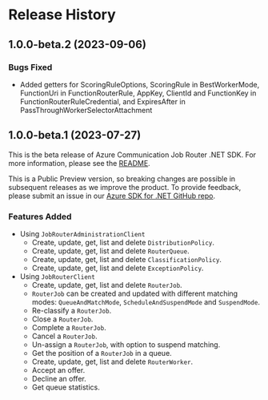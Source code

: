 # Release History

## 1.0.0-beta.2 (2023-09-06)

### Bugs Fixed

- Added getters for ScoringRuleOptions, ScoringRule in BestWorkerMode, FunctionUri in FunctionRouterRule, AppKey, ClientId and FunctionKey in FunctionRouterRuleCredential, and ExpiresAfter in PassThroughWorkerSelectorAttachment

## 1.0.0-beta.1 (2023-07-27)

This is the beta release of Azure Communication Job Router .NET SDK. For more information, please see the [README][read_me].

This is a Public Preview version, so breaking changes are possible in subsequent releases as we improve the product. To provide feedback, please submit an issue in our [Azure SDK for .NET GitHub repo][issues].

### Features Added
- Using `JobRouterAdministrationClient`
  - Create, update, get, list and delete `DistributionPolicy`.
  - Create, update, get, list and delete `RouterQueue`.
  - Create, update, get, list and delete `ClassificationPolicy`.
  - Create, update, get, list and delete `ExceptionPolicy`.
- Using `JobRouterClient`
  - Create, update, get, list and delete `RouterJob`.
  - `RouterJob` can be created and updated with different matching modes: `QueueAndMatchMode`, `ScheduleAndSuspendMode` and `SuspendMode`.
  - Re-classify a `RouterJob`.
  - Close a `RouterJob`.
  - Complete a `RouterJob`.
  - Cancel a `RouterJob`.
  - Un-assign a `RouterJob`, with option to suspend matching.
  - Get the position of a `RouterJob` in a queue.
  - Create, update, get, list and delete `RouterWorker`.
  - Accept an offer.
  - Decline an offer.
  - Get queue statistics.


<!-- LINKS -->
[read_me]: https://github.com/Azure/azure-sdk-for-net/blob/main/sdk/communication/Azure.Communication.JobRouter/README.md
[issues]: https://github.com/Azure/azure-sdk-for-net/issues
